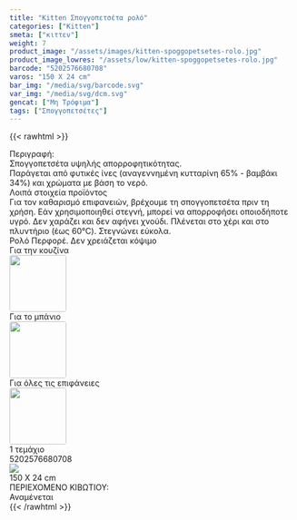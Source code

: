 ```yaml
---
title: "Kitten Σπογγοπετσέτα ρολό"
categories: ["Kitten"]
smeta: ["κιττεν"]
weight: 7
product_image: "/assets/images/kitten-spoggopetsetes-rolo.jpg"
product_image_lowres: "/assets/low/kitten-spoggopetsetes-rolo.jpg"
barcode: "5202576680708"
varos: "150 X 24 cm"
bar_img: "/media/svg/barcode.svg"
var_img: "/media/svg/dcm.svg"
gencat: ["Μη Τρόφιμα"]
tags: ["Σπογγοπετσέτες"]
---
```

{{< rawhtml >}}
<style>
    .sdfn img {border-radius:4px;}
</style>
<div class="sload231">
    <div class="product">
        <div id="sistatika">Περιγραφή:</div>
        <div class="alltext">Σπογγοπετσέτα υψηλής απορροφητικότητας.<br> Παράγεται από φυτικές ίνες (αναγεννημένη
            κυτταρίνη 65% - βαμβάκι 34%) και χρώματα με βάση το νερό.</div>
        <div id="loipa">Λοιπά στοιχεία προϊόντος</div>
        <div class="alltext">Για τον καθαρισμό επιφανειών, βρέχουμε τη σπογγοπετσέτα πριν τη χρήση. Εάν
            χρησιμοποιηθεί στεγνή, μπορεί να απορροφήσει οποιοδήποτε υγρό. Δεν χαράζει και δεν αφήνει χνούδι. Πλένεται
            στο χέρι και στο πλυντήριο (έως 60°C). Στεγνώνει εύκολα.</div>
            <div class="sgold sp10 smb2 stcenter sfwb">Ρολό Περφορέ. Δεν χρειάζεται κόψιμο</div>
             <div class="sdfn sdfw sgg2 sfwb">
    <div style="flex-basis: 250px; flex-grow: 1;justify-content: space-between;" class=" sp15 seee sdfn saic">
        <div>Για την κουζίνα</div><img width="100px" src="/media/kitten/kouzina.png" alt="">
    </div>
    <div style="flex-basis: 250px; flex-grow: 1;justify-content: space-between;" class=" sp15 seee sdfn saic">
        <div>Για το μπάνιο</div><img width="100px" src="/media/kitten/mpanio.png" alt="">
    </div>
        <div style="flex-basis: 250px; flex-grow: 1;justify-content: space-between;" class=" sp15 seee sdfn saic">
        <div>Για όλες τις επιφάνειες</div><img width="100px" src="/media/kitten/epifan.png" alt="">
    </div>
    
</div>
<div class="keno"></div>
<div class="sball2 sbceee smt2 sfwb sdf saic sp10"><img src="/media/svg/tem.svg" alt="">1 τεμάχιο</div>
            <div class="keno"></div>
        <div id="barcode">
            <div id="barimage1"></div><span id="bartext">5202576680708</span>
        </div>
        <div id="varos">
            <div id="varosimage" style="margin:0"><img src="/media/svg/dcm.svg"></div><span id="varostext">150 X 24
                cm</span>
        </div>
        <div id="kivotio">ΠΕΡΙΕΧΟΜΕΝΟ ΚΙΒΩΤΙΟΥ:<br>Αναμένεται</div>
        <div class="pimg"></div>
    </div>
</div>
{{< /rawhtml >}}